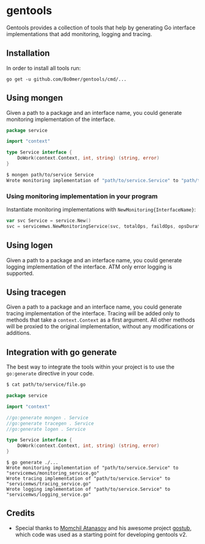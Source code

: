 # gentools

Gentools provides a collection of tools that help by generating Go interface
implementations that add monitoring, logging and tracing.

## Installation

In order to install all tools run:
```
go get -u github.com/Bo0mer/gentools/cmd/...
```

## Using mongen

Given a path to a package and an interface name, you could generate monitoring
implementation of the interface.

```go
package service

import "context"

type Service interface {
    DoWork(context.Context, int, string) (string, error)
}
```

```bash
$ mongen path/to/service Service
Wrote monitoring implementation of "path/to/service.Service" to "path/to/service/servicews/monitoring_service.go"
```

### Using monitoring implementation in your program

Instantiate monitoring implementations with `NewMonitoring{InterfaceName}`:

```go
var svc Service = service.New()
svc = servicemws.NewMonitoringService(svc, totalOps, faildOps, opsDuration)
```

## Using logen

Given a path to a package and an interface name, you could generate logging
implementation of the interface. ATM only error logging is supported.

## Using tracegen

Given a path to a package and an interface name, you could generate tracing
implementation of the interface. Tracing will be added only to methods that
take a `context.Context` as a first argument. All other methods will be proxied
to the original implementation, without any modifications or additions.

## Integration with go generate

The best way to integrate the tools within your project is to use the
`go:generate` directive in your code.

```bash
$ cat path/to/service/file.go
```

```go
package service

import "context"

//go:generate mongen . Service
//go:generate tracegen . Service
//go:generate logen . Service

type Service interface {
	DoWork(context.Context, int, string) (string, error)
}
```

```
$ go generate ./...
Wrote monitoring implementation of "path/to/service.Service" to "servicemws/monitoring_service.go"
Wrote tracing implementation of "path/to/service.Service" to "servicemws/tracing_service.go"
Wrote logging implementation of "path/to/service.Service" to "servicemws/logging_service.go"
```

## Credits

* Special thanks to [Momchil Atanasov](https://github.com/mokiat) and his
  awesome project [gostub](https://github.com/mokiat/gostub), which code was
  used as a starting point for developing gentools v2.
